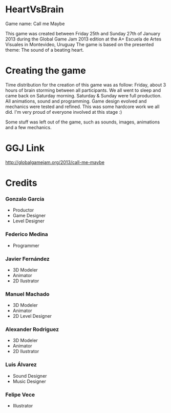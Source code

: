 HeartVsBrain
============

Game name: Call me Maybe

This game was created between Friday 25th and Sunday 27th of January 2013 during the Global Game Jam 2013 edition at the A+ Escuela de Artes Visuales in Montevideo, Uruguay
The game is based on the presented theme: The sound of a beating heart.

Creating the game
=================

Time distribution for the creation of this game was as follow:
Friday, about 3 hours of brain storming between all participants. We all went to sleep and came back on Saturday morning.
Saturday & Sunday were full production. All animations, sound and programming. Game design evolved and mechanics were tested and refined. This was some hardcore work we all did. I'm very proud of everyone involved at this stage :)

Some stuff was left out of the game, such as sounds, images, animations and a few mechanics.

GGJ Link
========

http://globalgamejam.org/2013/call-me-maybe


Credits
=======

### Gonzalo García
* Productor
* Game Designer
* Level Designer

### Federico Medina
* Programmer

### Javier Fernández
* 3D Modeler
* Animator
* 2D Ilustrator

### Manuel Machado
* 3D Modeler
* Animator
* 2D Level Designer

### Alexander Rodriguez
* 3D Modeler
* Animator
* 2D Ilustrator

### Luis Álvarez
* Sound Designer
* Music Designer

### Felipe Vece
* Illustrator

